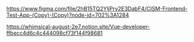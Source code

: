 https://www.figma.com/file/2hB15TQ2YljPrv2E3DabF4/CISM-Frontend-Test-App-(Copy)-(Copy)?node-id=702%3A1284

https://whimsical-august-2e7.notion.site/Vue-developer-ffbecc4d6c4c444098cf73f144f98681
